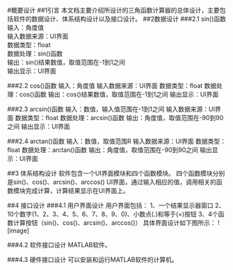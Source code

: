 #概要设计
##1引言
本文档主要介绍所设计的三角函数计算器的总体设计，主要包括软件的数据设计、体系结构设计以及接口设计。
##2数据设计
###2.1 sin()函数
输入：角度值<br>
输入数据来源：UI界面<br>
数据类型：float<br>
数据处理：sin()函数<br>
输出：sin()结果数值，取值范围在-1到1之间<br>
输出显示：UI界面<br>

###2.2 cos()函数
输入：角度值
输入数据来源：UI界面
数据类型：float
数据处理：cos()函数
输出：cos()结果数值，取值范围在-1到1之间
输出显示：UI界面

###2.3 arcsin()函数
输入：数值，输入值范围在-1到1之间
输入数据来源：UI界面
数据类型：float
数据处理：arcsin()函数
输出：角度值，取值范围在-90到90之间
输出显示：UI界面

###2.4 arctan()函数
输入：数值，取值范围R
输入数据来源：UI界面
数据类型：float
数据处理：arctan()函数
输出：角度值，取值范围在-90到90之间
输出显示：UI界面

##3 体系结构设计
软件包含一个UI界面模块和四个函数模块。
四个函数模块分别是sin()、cos()、arcsin()、arccos()
UI界面，通过输入相应的值，调用相关的函数模块完成计算，计算结果显示在UI界面上。




##4 接口设计
###4.1 用户界面设计
用户界面包括：
1、一个结果显示器窗口
2、10个数字(1、2、3、4、5、6、7、8、9、0)、小数点(.)和等于(=)按钮
3、4个函数计算按钮（sin()、cos()、arcsin()、arccos()）
具体界面设计如下图所示：
![image]

###4.2 软件接口设计
MATLAB软件。

###4.3 硬件接口设计
可以安装和运行MATLAB软件的计算机。














